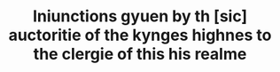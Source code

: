 ---
layout: page
title: Iniunctions gyuen by th [sic] auctoritie of the kynges highnes to the clergie of this his realme
filename: A00091
---